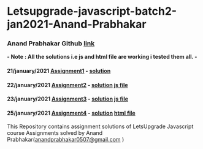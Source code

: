 # Letsupgrade-javascript-batch2-jan2021-Anand-Prabhakar
### Anand Prabhakar Github [link](https://github.com/anandprabhakar0507)

**- Note : All the solutions i.e js and html file are working i tested them all. -**

#### 21/january/2021 [Assignment1](https://drive.google.com/drive/folders/15US7MsuUqnyCS83uxTE6JKkDhufUk9-q) - [solution](https://github.com/anandprabhakar0507/Letsupgrade-javascript-batch2-jan2021-Anand-Prabhakar/blob/main/Assignment%201%20solution.txt)

#### 22/january/2021  [Assignment2](https://drive.google.com/drive/folders/1irlQqq85SXLcFgL0ZjB8KB5GOaHdgKx7) - [solution](https://github.com/anandprabhakar0507/Letsupgrade-javascript-batch2-jan2021-Anand-Prabhakar/blob/main/Assignment%202%20solution.txt)  [js file](https://github.com/anandprabhakar0507/Letsupgrade-javascript-batch2-jan2021-Anand-Prabhakar/blob/main/Assignment2.js)

#### 23/january/2021  [Assignment3](https://drive.google.com/drive/folders/12BaIzbJweqiZiWX23WI-B5V7pTIU_woR) - [solution](https://github.com/anandprabhakar0507/Letsupgrade-javascript-batch2-jan2021-Anand-Prabhakar/blob/main/Assignment%203%20solution.txt)  [js file](https://github.com/anandprabhakar0507/Letsupgrade-javascript-batch2-jan2021-Anand-Prabhakar/blob/main/Assignment3.js)

#### 25/january/2021  [Assignment4](https://drive.google.com/drive/folders/195kavGJW0w_ctwKCvWMgKF4Ag3i58F0U) - [solution](https://github.com/anandprabhakar0507/Letsupgrade-javascript-batch2-jan2021-Anand-Prabhakar/blob/main/Assignmeny%204%20solution.txt)  [html file](https://github.com/anandprabhakar0507/Letsupgrade-javascript-batch2-jan2021-Anand-Prabhakar/blob/main/assignment4.html)


This Repository contains assignment solutions of LetsUpgrade Javascript course Assignments solved by Anand Prabhakar(anandprabhakar0507@gmail.com )
